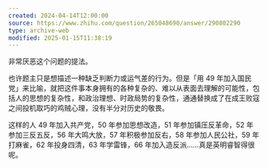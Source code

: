 ```yaml
---
created: 2024-04-14T12:00:00
source: https://www.zhihu.com/question/265048690/answer/290802290
type: archive-web
modified: 2025-01-15T11:38:19
---
```


非常厌恶这个问题的提法。

也许题主只是想描述一种缺乏判断力或运气差的行为。但是「用 49 年加入国民党」来比喻，就把这件事本身拥有的各种复杂的、难以从表面去理解的可能性，包括人的思想的复杂性，和政治理想、时政局势的复杂性，通通替换成了在成王败寇之间投机取巧的鸡贼心理，没有半分对历史的敬畏。

这样的人 49 年加入共产党，50 年参加思想改造，51 年参加镇压反革命，52 年参加三反五反，56 年大鸣大放，57 年积极参加反右，58 年参加人民公社，59 年打麻雀，62 年投身四清，63 年学雷锋，66 年加入造反派……真是英明睿智得很呢。
